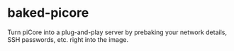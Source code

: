 # baked-picore
Turn piCore into a plug-and-play server by prebaking your network details, SSH passwords, etc. right into the image.
